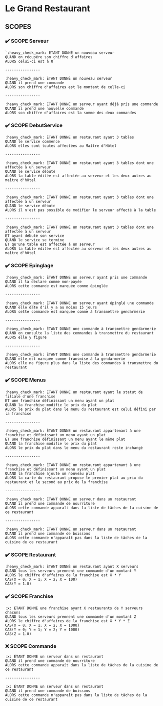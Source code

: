 # Le Grand Restaurant

## SCOPES

### :heavy_check_mark: SCOPE Serveur

    `:heavy_check_mark: ÉTANT DONNÉ un nouveau serveur
    QUAND on récupére son chiffre d'affaires
    ALORS celui-ci est à 0`

    ----------------

    :heavy_check_mark: ÉTANT DONNÉ un nouveau serveur
    QUAND il prend une commande
    ALORS son chiffre d'affaires est le montant de celle-ci

    ----------------

    :heavy_check_mark: ÉTANT DONNÉ un serveur ayant déjà pris une commande
    QUAND il prend une nouvelle commande
    ALORS son chiffre d'affaires est la somme des deux commandes

### :heavy_check_mark: SCOPE DebutService

    :heavy_check_mark: ÉTANT DONNE un restaurant ayant 3 tables
    QUAND le service commence
    ALORS elles sont toutes affectées au Maître d'Hôtel

    ----------------

    :heavy_check_mark: ÉTANT DONNÉ un restaurant ayant 3 tables dont une affectée à un serveur
    QUAND le service débute
    ALORS la table éditée est affectée au serveur et les deux autres au maître d'hôtel

    ----------------

    :heavy_check_mark: ÉTANT DONNÉ un restaurant ayant 3 tables dont une affectée à un serveur
    QUAND le service débute
    ALORS il n'est pas possible de modifier le serveur affecté à la table

    ----------------

    :heavy_check_mark: ÉTANT DONNÉ un restaurant ayant 3 tables dont une affectée à un serveur
    ET ayant débuté son service
    QUAND le service se termine
    ET qu'une table est affectée à un serveur
    ALORS la table éditée est affectée au serveur et les deux autres au maître d'hôtel

### :heavy_check_mark: SCOPE Epinglage

    :heavy_check_mark: ÉTANT DONNE un serveur ayant pris une commande
    QUAND il la déclare comme non-payée
    ALORS cette commande est marquée comme épinglée

    ----------------

    :heavy_check_mark: ÉTANT DONNE un serveur ayant épinglé une commande
    QUAND elle date d'il y a au moins 15 jours
    ALORS cette commande est marquée comme à transmettre gendarmerie

    ----------------

    :heavy_check_mark: ÉTANT DONNE une commande à transmettre gendarmerie
    QUAND on consulte la liste des commandes à transmettre du restaurant
    ALORS elle y figure

    ----------------

    :heavy_check_mark: ÉTANT DONNE une commande à transmettre gendarmerie
    QUAND elle est marquée comme transmise à la gendarmerie
    ALORS elle ne figure plus dans la liste des commandes à transmettre du restaurant

### :heavy_check_mark: SCOPE Menus

    :heavy_check_mark: ÉTANT DONNE un restaurant ayant le statut de filiale d'une franchise
    ET une franchise définissant un menu ayant un plat
    QUAND la franchise modifie le prix du plat
    ALORS le prix du plat dans le menu du restaurant est celui défini par la franchise

    ----------------

    :heavy_check_mark: ÉTANT DONNE un restaurant appartenant à une franchise et définissant un menu ayant un plat
    ET une franchise définissant un menu ayant le même plat
    QUAND la franchise modifie le prix du plat
    ALORS le prix du plat dans le menu du restaurant reste inchangé

    ----------------

    :heavy_check_mark: ÉTANT DONNE un restaurant appartenant à une franchise et définissant un menu ayant un plat
    QUAND la franchise ajoute un nouveau plat
    ALORS la carte du restaurant propose le premier plat au prix du restaurant et le second au prix de la franchise

    ----------------

    :heavy_check_mark: ÉTANT DONNE un serveur dans un restaurant
    QUAND il prend une commande de nourriture
    ALORS cette commande apparaît dans la liste de tâches de la cuisine de ce restaurant

    ----------------

    :heavy_check_mark: ÉTANT DONNE un serveur dans un restaurant
    QUAND il prend une commande de boissons
    ALORS cette commande n'apparaît pas dans la liste de tâches de la cuisine de ce restaurant

### :heavy_check_mark: SCOPE Restaurant

    :heavy_check_mark: ÉTANT DONNÉ un restaurant ayant X serveurs
    QUAND tous les serveurs prennent une commande d'un montant Y
    ALORS le chiffre d'affaires de la franchise est X * Y
    CAS(X = 0; X = 1; X = 2; X = 100)
    CAS(Y = 1.0)

### :heavy_check_mark: SCOPE Franchise

    :x: ÉTANT DONNÉ une franchise ayant X restaurants de Y serveurs chacuns
    QUAND tous les serveurs prennent une commande d'un montant Z
    ALORS le chiffre d'affaires de la franchise est X * Y * Z
    CAS(X = 0; X = 1; X = 2; X = 1000)
    CAS(Y = 0; Y = 1; Y = 2; Y = 1000)
    CAS(Z = 1.0)

### :x: SCOPE Commande

	:x: ÉTANT DONNE un serveur dans un restaurant
	QUAND il prend une commande de nourriture
	ALORS cette commande apparaît dans la liste de tâches de la cuisine de ce restaurant

    ----------------

	:x: ÉTANT DONNE un serveur dans un restaurant
	QUAND il prend une commande de boissons
	ALORS cette commande n'apparaît pas dans la liste de tâches de la cuisine de ce restaurant